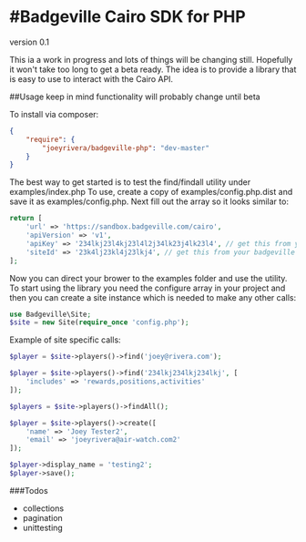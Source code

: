#Badgeville Cairo SDK for PHP
==============

version 0.1

This ia a work in progress and lots of things will be changing still. Hopefully it 
won't take too long to get a beta ready. The idea is to provide a library that is 
easy to use to interact with the Cairo API. 

##Usage 
keep in mind functionality will probably change until beta

To install via composer:
```json
{
    "require": {
        "joeyrivera/badgeville-php": "dev-master"
    }
}
```

The best way to get started is to test the find/findall utility under examples/index.php 
To use, create a copy of examples/config.php.dist and save it as examples/config.php. Next 
fill out the array so it looks similar to:

```php
return [
    'url' => 'https://sandbox.badgeville.com/cairo',
    'apiVersion' => 'v1',
    'apiKey' => '234lkj23l4kj23l4l2j34lk23j4lk23l4', // get this from your badgeville dashboard
    'siteId' => '23k4lj23kl4j23lkj4', // get this from your badgeville dashboard
];
```

Now you can direct your brower to the examples folder and use the utility. To start 
using the library you need the configure array in your project and then you can 
create a site instance which is needed to make any other calls: 

```php
use Badgeville\Site;
$site = new Site(require_once 'config.php');
```

Example of site specific calls:

```php
$player = $site->players()->find('joey@rivera.com');

$player = $site->players()->find('234lkj234lkj234lkj', [
    'includes' => 'rewards,positions,activities'
]);

$players = $site->players()->findAll();

$player = $site->players()->create([
    'name' => 'Joey Tester2',
    'email' => 'joeyrivera@air-watch.com2'
]);

$player->display_name = 'testing2';
$player->save();
```

###Todos
* collections
* pagination
* unittesting